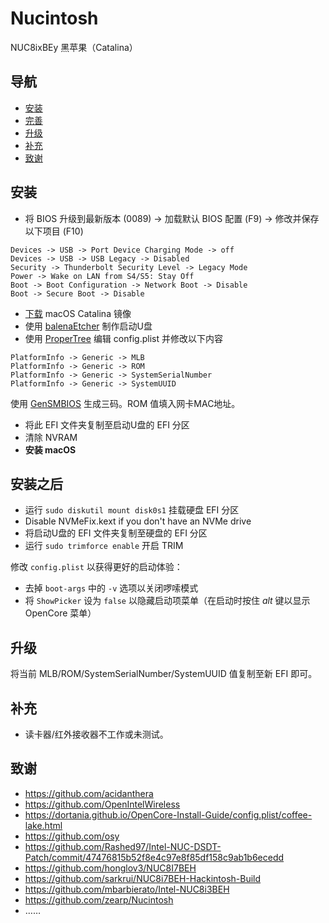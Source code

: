 # Nucintosh
NUC8ixBEy 黑苹果（Catalina）

## 导航
* [安装](#安装)
* [完善](#完善)
* [升级](#升级)
* [补充](#补充)
* [致谢](#致谢)
  
## 安装
+ 将 BIOS 升级到最新版本 (0089) -> 加载默认 BIOS 配置 (F9) -> 修改并保存以下项目 (F10)
```
Devices -> USB -> Port Device Charging Mode -> off
Devices -> USB -> USB Legacy -> Disabled
Security -> Thunderbolt Security Level -> Legacy Mode
Power -> Wake on LAN from S4/S5: Stay Off
Boot -> Boot Configuration -> Network Boot -> Disable
Boot -> Secure Boot -> Disable
```
+ [下载](https://blog.daliansky.net/) macOS Catalina 镜像
+ 使用 [balenaEtcher](https://www.balena.io/etcher/) 制作启动U盘
+ 使用 [ProperTree](https://github.com/corpnewt/ProperTree) 编辑 config.plist 并修改以下内容
```
PlatformInfo -> Generic -> MLB
PlatformInfo -> Generic -> ROM
PlatformInfo -> Generic -> SystemSerialNumber
PlatformInfo -> Generic -> SystemUUID
```
使用 [GenSMBIOS](https://github.com/corpnewt/GenSMBIOS) 生成三码。ROM 值填入网卡MAC地址。
+ 将此 EFI 文件夹复制至启动U盘的 EFI 分区
+ 清除 NVRAM
+ **安装 macOS**

## 安装之后
+ 运行 ```sudo diskutil mount disk0s1``` 挂载硬盘 EFI 分区
+ Disable NVMeFix.kext if you don't have an NVMe drive
+ 将启动U盘的 EFI 文件夹复制至硬盘的 EFI 分区
+ 运行 ```sudo trimforce enable``` 开启 TRIM

修改 ```config.plist``` 以获得更好的启动体验：
+ 去掉 ```boot-args``` 中的 ```-v``` 选项以关闭啰嗦模式
+ 将 ```ShowPicker``` 设为 ```false``` 以隐藏启动项菜单（在启动时按住 *alt* 键以显示 OpenCore 菜单）

## 升级
将当前 MLB/ROM/SystemSerialNumber/SystemUUID 值复制至新 EFI 即可。

## 补充
+ 读卡器/红外接收器不工作或未测试。

## 致谢
+ https://github.com/acidanthera
+ https://github.com/OpenIntelWireless
+ https://dortania.github.io/OpenCore-Install-Guide/config.plist/coffee-lake.html
+ https://github.com/osy
+ https://github.com/Rashed97/Intel-NUC-DSDT-Patch/commit/47476815b52f8e4c97e8f85df158c9ab1b6ecedd
+ https://github.com/honglov3/NUC8I7BEH
+ https://github.com/sarkrui/NUC8i7BEH-Hackintosh-Build
+ https://github.com/mbarbierato/Intel-NUC8i3BEH
+ https://github.com/zearp/Nucintosh
+ ……